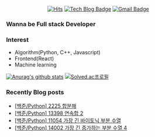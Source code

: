 

<div align=center>
  
[![Hits](https://hits.seeyoufarm.com/api/count/incr/badge.svg?url=https%3A%2F%2Fgithub.com%2FKyun2da)](https://hits.seeyoufarm.com)
[![Tech Blog Badge](http://img.shields.io/badge/-Kyun2da%20blog-black?style=flat-square&logo=blogger&link=https://kyun2da.github.io/)](https://kyun2da.github.io/) 
[![Gmail Badge](https://img.shields.io/badge/-Gmail-d14836?style=flat-square&logo=Gmail&logoColor=white&link=mailto:kyun2da@gmail.com)](mailto:kyun2dot@gmail.com)

</div>

### Wanna be Full stack Developer

### Interest
- Algorithm(Python, C++, Javascript)
- Frontend(React)
- Machine learning

<div>
  
[![Anurag's github stats](https://github-readme-stats.vercel.app/api?username=Kyun2da&theme=radical&show_icons=true)](https://github.com/anuraghazra/github-readme-stats)
[![Solved.ac프로필](http://mazassumnida.wtf/api/v2/generate_badge?boj=kyun2da)](https://solved.ac/kyun2da)
</div>

### Recently Blog posts
<!-- BLOG-POST-LIST:START -->
- [[백준/Python] 2225 합분해](https://Kyun2da.github.io/2020/09/22/sumDecomposition/)
- [[백준/Python] 13398 연속합 2](https://Kyun2da.github.io/2020/09/22/sequenceSum/)
- [[백준/Python] 11054 가장 긴 바이토닉 부분 수열](https://Kyun2da.github.io/2020/09/22/longestBitonicSubsequence/)
- [[백준/Python] 14002 가장 긴 증가하는 부분 수열 4](https://Kyun2da.github.io/2020/09/22/longestIncreasingSubsequence4/)
<!-- BLOG-POST-LIST:END -->
